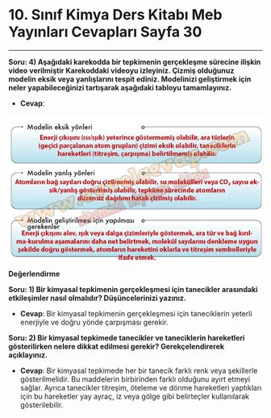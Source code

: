 # 10. Sınıf Kimya Ders Kitabı Meb Yayınları Cevapları Sayfa 30

---

**Soru: 4) Aşağıdaki karekodda bir tepkimenin gerçekleşme sürecine ilişkin video verilmiştir Karekoddaki videoyu izleyiniz. Çizmiş olduğunuz modelin eksik veya yanlışlarını tespit ediniz. Modelinizi geliştirmek için neler yapabileceğinizi tartışarak aşağıdaki tabloyu tamamlayınız.**

-   **Cevap**:

![Image 1](./image_1.webp)

**Değerlendirme**

**Soru: 1) Bir kimyasal tepkimenin gerçekleşmesi için tanecikler arasındaki etkileşimler nasıl olmalıdır? Düşüncelerinizi yazınız.**

-   **Cevap**: Bir kimyasal tepkimenin gerçekleşmesi için taneciklerin yeterli enerjiyle ve doğru yönde çarpışması gerekir.

**Soru: 2) Bir kimyasal tepkimede tanecikler ve taneciklerin hareketleri gösterilirken nelere dikkat edilmesi gerekir? Gerekçelendirerek açıklayınız.**

-   **Cevap**: Bir kimyasal tepkimede her bir tanecik farklı renk veya şekillerle gösterilmelidir. Bu maddelerin birbirinden farklı olduğunu ayırt etmeyi sağlar. Ayrıca tanecikler titreşim, öteleme ve dönme hareketleri yaptıkları için bu hareketler yay ayraç, iz veya gölge gibi belirteçler kullanılarak gösterilebilir.